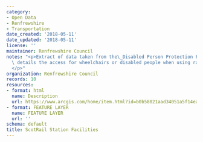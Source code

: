 ```yaml
---
category:
- Open Data
- Renfrewshire
- Transportation
date_created: '2018-05-11'
date_updated: '2018-05-11'
license: ''
maintainer: Renfrewshire Council
notes: "<p>Extract of data taken from the\_Disabled Person Protection Policy. Data\
  \ details the access for wheelchairs or disabled people when using rails stations.\_\
  </p>"
organization: Renfrewshire Council
records: 10
resources:
- format: html
  name: Description
  url: https://www.arcgis.com/home/item.html?id=b0b58021aad34051a5f14ea4b68dfd34
- format: FEATURE LAYER
  name: FEATURE LAYER
  url: ''
schema: default
title: ScotRail Station Facilities
---
```

